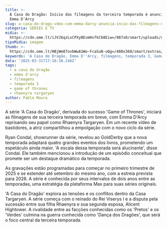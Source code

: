 ```yaml
---
title: >-
  A Casa do Dragão: Início das filmagens da terceira temporada é anunciado por
  Emma D'Arcy
slug: a-casa-do-drago-vdeo-com-emma-darcy-anuncia-incio-das-filmagens-do-3-ano
categoria: SÉRIES E TV
midia: >-
  https://cdn.ome.lt/iJVJ6qzLxCPXyBEvmHvfkC68Eiw=/987x0/smart/uploads/conteudo/fotos/OMELETE_CAPA_-_2025-03-31T133918.713.png
tipoMidia: imagem
thumb: >-
  https://cdn.ome.lt/HBjWm87ovbWwA1Wo-FcaSuN-oQg=/480x360/smart/extras/conteudos/omelete_THUMB_-_2025-03-31T133931.035.png
keywords: 'A Casa do Dragão, Emma D''Arcy, filmagens, temporada 3, Game of Thrones'
data: '2025-03-31T17:10:38.246Z'
tags:
  - a casa do dragão
  - emma d'arcy
  - filmagens
  - temporada 3
  - game of thrones
  - rhaenyra targaryen
author: Pablo Moura
---
```


A série 'A Casa do Dragão', derivada do sucesso 'Game of Thrones', iniciará as filmagens de sua terceira temporada em breve, com Emma D'Arcy reprisando seu papel como Rhaenyra Targaryen. Em um recente vídeo de bastidores, a atriz compartilhou a empolgação com o novo ciclo da série.

Ryan Condal, showrunner da série, revelou ao GoldDerby que a nova temporada adaptará quatro grandes eventos dos livros, prometendo um espetáculo ainda maior. 'A escala dessa temporada será alucinante', disse Condal. Ele também mencionou a introdução de um episódio conceitual que promete ser um destaque dramático da temporada.

As gravações estão programadas para começar no primeiro trimestre de 2025 e se estender até setembro do mesmo ano, com a estreia prevista para 2026. A série é conhecida por seus intervalos de dois anos entre as temporadas, uma estratégia da plataforma Max para suas séries originais.

'A Casa do Dragão' explora as tensões e os conflitos dentro da Casa Targaryen. A série começa com o reinado do Rei Viserys I e a disputa pela sucessão entre sua filha Rhaenyra e sua segunda esposa, Alicent Hightower. A rivalidade entre as facções conhecidas como os 'Pretos' e os 'Verdes' culmina na guerra conhecida como 'Dança dos Dragões', que será o foco central da terceira temporada.
